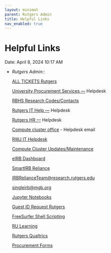 ```yaml
---
layout: minimal
parent: Rutgers Admin
title: Helpful Links
nav_enabled: true
---
```


# Helpful Links

Date: April 8, 2024 10:17 AM

- *Rutgers Admin::*
    
    [ALL TICKETS Rutgers](https://rutgers.service-now.com/sp?id=rutgers_my_requests)
    
    [University Procurement Services —](https://rutgers.ca1.qualtrics.com/jfe/form/SV_4MfeqH34iMABCo6) Helpdesk
    
    [RBHS Research Codes/Contacts](https://research.rutgers.edu/sites/default/files/2022-10/RSP_QuickFacts.pdf)
    
    [Rutgers IT Help —](https://rutgers.service-now.com/sp?id=sc_category) Helpdesk
    
    [Rutgers HR —](https://rutgers.service-now.com/hrportal?id=hrj_sc_cat_item&sys_id=27c78de49f331200d9011977677fcfb3) Helpdesk
    
    [Compute cluster office](mailto:help@oarc.rutgers.edu) - Helpdesk email 
    
    [RWJ IT Helpdesk](https://rutgers.service-now.com/sp?id=sc_cat_item&sys_id=3c2100e41b672490217ca9bfbd4bcb86)
    
    [Compute Cluster Updates/Maintenance](https://oarc.rutgers.edu/amarel-system-status/)
    
    [eIRB Dashboard](https://eirb.rutgers.edu/eIRB/sd/Rooms/DisplayPages/LayoutInitial?Container=com.webridge.entity.Entity%5BOID%5B51CF5D6F830F11EE3C910AED9E565000%5D)
    
    [SmartIRB Reliance](https://reliance.smartirb.org/users/sign_in)
    
    [IRBRelianceTeam@research.rutgers.edu](mailto:IRBRelianceTeam@research.rutgers.edu) 
    
    [singleirb@mgb.org](mailto:singleirb@mgb.org)
    
    [Jupyter Notebooks](ondemand.hpc.rutgers.edu/)
    
    [Guest ID Request Rutgers](https://requests.rutgers.edu/app/ui/#guestrequest)
    
    [FreeSurfer Shell Scripting](https://www.youtube.com/playlist?list=PLIQIswOrUH6_DWy5mJlSfj6AWY0y9iUce)
    
    [RU Learning](https://rulearning.rutgers.edu/home)
    
    [Rutgers Qualtrics](https://rutgers.qualtrics.com/)
    
    [Procurement Forms](https://procurementservices.rutgers.edu/resources/forms)
